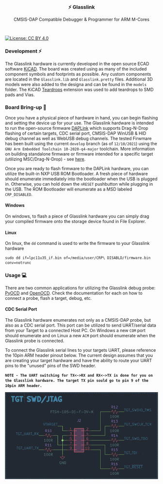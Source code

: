 <p align="center">
  <h3 align="center">⚡ Glasslink</h3>
  <p align="center">
    CMSIS-DAP Compatible Debugger & Programmer for ARM M-Cores
  </p>
</p>

<br />

[![License: CC BY 4.0](https://img.shields.io/badge/License-CC_BY_4.0-lightgrey.svg)](https://creativecommons.org/licenses/by/4.0/)
### Development ⚡
The Glasslink hardware is currently developed in the open source ECAD software [KiCAD](https://www.kicad.org/). The board was created using as many of the included component symbols and footprints as possible. Any custom components are located in the ```Glasslink.lib``` and ```Glasslink.pretty``` files. Additional 3D models were also added to the designa and can be found in the ```models``` folder. The KiCAD [Teardrops](https://github.com/stimulu/kicad-teardrops) extension was used to add teardrops to SMD pads and Vias.

### Board Bring-up 🔼
Once you have a physical piece of hardware in hand, you can begin flashing and setting the device up for your use. The Glasslink hardware is intended to run the open-source firmware [DAPLink](https://github.com/ARMmbed/DAPLink/tree/develop) which supports Drag-N-Drop flashing of certain targets, CDC serial port, CMSIS-DAP WinUSB & HID debug channel as well as WebUSB debug channels. The tested Firwmare has been built using the current ```develop``` branch (as of ```12/10/2021```) using the ```GNU Arm Embedded Toolchain 10-2020-q4-major``` toolchain. More information on building standalone firmware or firmware intended for a specific target (utilizing MSC/Drag-N-Drop) - see [here](https://github.com/ARMmbed/DAPLink/tree/develop/docs).

Once you are ready to flash firmware to the DAPLink hardware, you can utilize the built-in NXP USB ROM Bootloader. A fresh piece of hardware should enumerate immediately into the bootloader when the USB is plugged in. Otherwise, you can hold down the ```nRESET``` pushbutton while plugging in the USB. The ROM Bootloader will enumerate as a MSD labeled ```CRP_DISABLED```.

#### Windows
On windows, to flash a piece of Glasslink hardware you can simply drag your compiled firmware onto the storage device found in File Explorer.

#### Linux
On linux, the ```dd``` command is used to write the firmware to your Glasslink hardware
```console
sudo dd if=lpc11u35_if.bin of=/media/user/CRP\ DISABLD/firmware.bin conv=notrunc
```

### Usage 💻
There are two common applications for utilizing the Glasslink debug probe: [PyOCD](https://pyocd.io/) and [OpenOCD](https://openocd.org/). Check the documentation for each on how to connect a probe, flash a target, debug, etc.

#### CDC Serial Port
The Glasslink hardware enumerates not only as a CMSIS-DAP probe, but also as a CDC serial port. This port can be utilized to send UART/serial data from your Target to a connected Host PC. On Windows a new ```COM``` port should enumerate and on Linux a new ```ACM``` port should enumerate when the Glasslink probe is connected.

To connect the Glasslink serial lines to your targets UART, please reference the 10pin ARM header pinout below. The current design assumes that you are creating your target hardware and have the ability to route your UART pins to the "unused" pins of the SWD header.

**```NOTE - The UART switching for TX<->RX and RX<->TX is done for you on the Glasslink hardware. The target TX pin sould go to pin 9 of the 10pin ARM header.```**

<img src="doc/SWD.png" width="750px"/>
